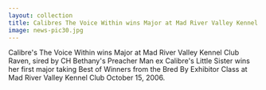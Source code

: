 ```yaml
---
layout: collection
title: Calibres The Voice Within wins Major at Mad River Valley Kennel Club
image: news-pic30.jpg
---
```

Calibre's The Voice Within wins Major at Mad River Valley Kennel Club
 Raven, sired by CH Bethany's Preacher Man ex Calibre's Little Sister wins her first major taking Best of Winners from the Bred By Exhibitor Class at Mad River Valley Kennel Club October 15, 2006. 
